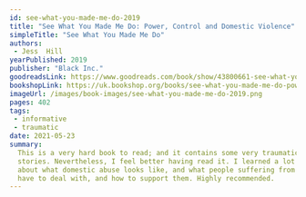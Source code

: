 ```yaml
---
id: see-what-you-made-me-do-2019
title: "See What You Made Me Do: Power, Control and Domestic Violence"
simpleTitle: "See What You Made Me Do"
authors: 
 - Jess  Hill
yearPublished: 2019
publisher: "Black Inc."
goodreadsLink: https://www.goodreads.com/book/show/43800661-see-what-you-made-me-do
bookshopLink: https://uk.bookshop.org/books/see-what-you-made-me-do-power-control-and-domestic-abuse/9781787383685
imageUrl: /images/book-images/see-what-you-made-me-do-2019.png
pages: 402
tags: 
 - informative 
 - traumatic
date: 2021-05-23
summary: 
  This is a very hard book to read; and it contains some very traumatic
  stories. Nevertheless, I feel better having read it. I learned a lot
  about what domestic abuse looks like, and what people suffering from it
  have to deal with, and how to support them. Highly recommended.
---
```



